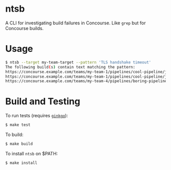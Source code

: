 # ntsb

A CLI for investigating build failures in Concourse. Like `grep` but for
Concourse builds.

# Usage

```bash
$ ntsb --target my-team-target --pattern 'TLS handshake timeout'
The following build(s) contain text matching the pattern:
https://concourse.example.com/teams/my-team-1/pipelines/cool-pipeline/jobs/cool-job-a/builds/1
https://concourse.example.com/teams/my-team-1/pipelines/cool-pipeline/jobs/cool-job-z/builds/1
https://concourse.example.com/teams/my-team-4/pipelines/boring-pipeline/jobs/boring-job-a/builds/2
```

# Build and Testing

To run tests (requires [`ginkgo`](https://github.com/onsi/ginkgo)):
```bash
$ make test
```

To build:
```bash
$ make build
```

To install `ntsb` on $PATH:
```bash
$ make install
```
